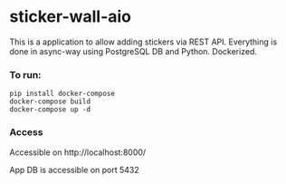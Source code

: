 # sticker-wall-aio

This is a application to allow adding stickers via REST API.
Everything is done in async-way using PostgreSQL DB and Python. Dockerized.

### To run:
```
pip install docker-compose
docker-compose build
docker-compose up -d
```


### Access
Accessible on http://localhost:8000/

App DB is accessible on port 5432
